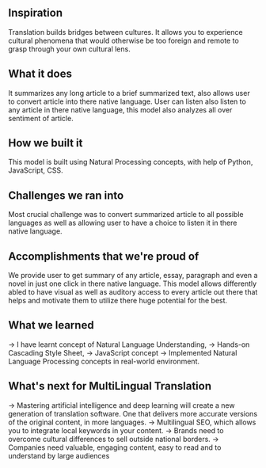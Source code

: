 ## Inspiration
Translation builds bridges between cultures. It allows you to experience cultural phenomena that would otherwise be too foreign and remote to grasp through your own cultural lens.

## What it does
It summarizes any long article to a brief summarized text, also allows user to convert article into there native language.
User can listen also listen to any article in there native language, this model also analyzes all over sentiment of article.

## How we built it
This model is built using Natural Processing concepts, with help of Python, JavaScript, CSS.

## Challenges we ran into
Most crucial challenge was to convert summarized article to all possible languages as well as allowing user to have a choice to listen it in there native language.

## Accomplishments that we're proud of
We provide user to get summary of any article, essay, paragraph and even a novel in just one click in there native language.
This model allows differently abled to have visual as well as auditory access to every article out there that helps and motivate them to utilize there huge potential for the best. 

## What we learned
-> I have learnt concept of Natural Language Understanding, 
-> Hands-on Cascading Style Sheet,
-> JavaScript concept
-> Implemented Natural Language Processing concepts in real-world environment.

## What's next for MultiLingual Translation
-> Mastering artificial intelligence and deep learning will create a new generation of translation software. One that delivers more accurate versions of the original content, in more languages.
-> Multilingual SEO, which allows you to integrate local keywords in your content.
-> Brands need to overcome cultural differences to sell outside national borders.
-> Companies need valuable, engaging content, easy to read and to understand by large audiences
